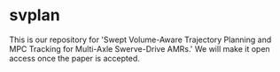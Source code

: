 # svplan

This is our repository for 'Swept Volume-Aware Trajectory Planning and MPC Tracking for Multi-Axle Swerve-Drive AMRs.' We will make it open access once the paper is accepted.
